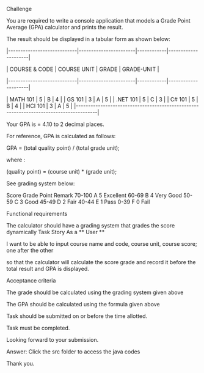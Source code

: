 Challenge 

You are required to write a console application that models a Grade Point Average (GPA) calculator and prints the result.

The result should be displayed in a tabular form as shown below:

|----------------------------|-----------------------|------------|---------------------|

| COURSE & CODE | COURSE UNIT | GRADE | GRADE-UNIT |

|----------------------------|-----------------------|------------|---------------------|

| MATH 101 | 5 | B | 4 | 
| GS 101 | 3 | A | 5 | 
| .NET 101 | 5 | C | 3 | 
| C# 101 | 5 | B | 4 | 
| HCI 101 | 3 | A | 5 | 
|---------------------------------------------------------------------------------------|

Your GPA is = 4.10 to 2 decimal places.

For reference, GPA is calculated as follows:

GPA = (total quality point) / (total grade unit);

where :

(quality point) = (course unit) * (grade unit);

See grading system below:

Score Grade Point Remark 70-100 A 5 Excellent 60-69 B 4 Very Good 50-59 C 3 Good 45-49 D 2 Fair 40-44 E 1 Pass 0-39 F 0 Fail

Functional requirements

The calculator should have a grading system that grades the score dynamically
Task Story As a ** User **

I want to be able to input course name and code, course unit, course score; one after the other

so that the calculator will calculate the score grade and record it before the total result and GPA is displayed.

Acceptance criteria

The grade should be calculated using the grading system given above

The GPA should be calculated using the formula given above

Task should be submitted on or before the time allotted.

Task must be completed.

Looking forward to your submission.

Answer:
Click the src folder to access the java codes

Thank you.
